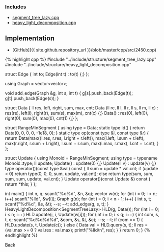 ### Includes

- [segment_tree_lazy.cpp](../include/structure/segment_tree_lazy)
- [heavy_light_decomposition.cpp](../include/structure/heavy_light_decomposition)

## Implementation

- [GitHub]({{ site.github.repository_url }}/blob/master/cpp/src/2450.cpp)

{% highlight cpp %}
#include "../include/structure/segment_tree_lazy.cpp"
#include "../include/structure/heavy_light_decomposition.cpp"

struct Edge {
  int to;
  Edge(int t) : to(t) {;}
};

using Graph = vector<vector<Edge>>;

void add_edge(Graph &g, int s, int t) {
  g[s].push_back(Edge(t));
  g[t].push_back(Edge(s));
}

struct Data {
  ll res, left, right, sum, max, cnt;
  Data (ll re, ll l, ll r, ll s, ll m, ll c) :
    res(re), left(l), right(r), sum(s), max(m), cnt(c) {;}
  Data() : res(0), left(0), right(0), sum(0), max(0), cnt(1) {;}
};

struct RangeMinSegment {
  using type = Data;
  static type id() { return Data(0, 0, 0, 0, -1e18, 0); }
  static type op(const type &l, const type &r) {
    return Data(max({l.res, r.res, l.right + r.left}),
                max(l.left, l.sum + r.left),
                max(r.right, r.sum + l.right),
                l.sum + r.sum,
                max(l.max, r.max),
                l.cnt + r.cnt);
  }
};

struct Update {
  using Monoid = RangeMinSegment;
  using type = typename Monoid::type;
  ll update;
  Update() : update(0) {;}
  Update(ll v) : update(v) {;}
  type operator()(const type &val) const {
    ll sum = update * val.cnt;
    if (update < 0) return type(0, 0, 0, sum, update, val.cnt);
    else return type(sum, sum, sum, sum, update, val.cnt);
  }
  Update operator()(const Update &) const { return *this; }
};

int main() {
  int n, q;
  scanf("%d%d", &n, &q);
  vector<ll> w(n);
  for (int i = 0; i < n; i++) scanf("%lld", &w[i]);
  Graph g(n);
  for (int i = 0; i < n - 1; i++) {
    int s, t;
    scanf("%d%d", &s, &t); --s; --t;
    add_edge(g, s, t);
  }
  HeavyLightDecomposition<SegmentTreeLazy<Update>> HLD(g, Data());
  for (int i = 0; i < n; i++) HLD.update(i, i, Update(w[i]));
  for (int i = 0; i < q; i++) {
    int com, s, t, c;
    scanf("%d%d%d%d", &com, &s, &t, &c); --s; --t;
    if (com == 1) {
      HLD.update(s, t, Update(c));
    }
    else {
      Data val = HLD.query(s, t);
      ll res = (val.max >= 0 ? val.res : val.max);
      printf("%lld\n", res);
    }
  }
  return 0;
}
{% endhighlight %}

[Back](..)
